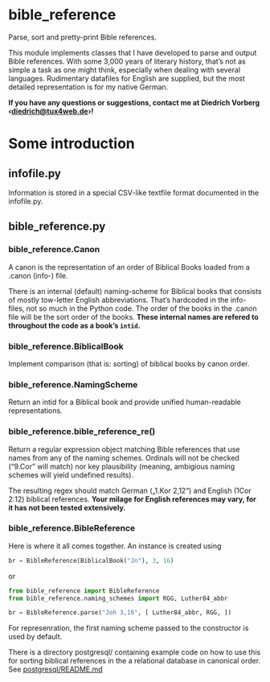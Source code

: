 # bible_reference
Parse, sort and pretty-print Bible references.

This module implements classes that I have developed to parse and
output Bible references. With some 3,000 years of literary history,
that’s not as simple a task as one might think, especially when
dealing with several languages. Rudimentary datafiles for English are
supplied, but the most detailed representation is for my native 
German.

**If you have any questions or suggestions, contact me at 
Diedrich Vorberg ‹[diedrich@tux4web.de](mailto:diedrich@tux4web.de)›!**

# Some introduction

## infofile.py

Information is stored in a special CSV-like textfile format documented
in the infofile.py.

## bible_reference.py

### bible_reference.Canon

A canon is the representation of an order of Biblical Books loaded
from a .canon (info-) file. 

There is an internal (default) naming-scheme for Biblical books that
consists of mostly tow-letter English abbreviations. That’s hardcoded
in the info-files, not so much in the Python code. The order
of the books in the .canon file will be the sort order of the books.
**These internal names are refered to throughout the code as a book’s `intid`.**

### bible_reference.BiblicalBook

Implement comparison (that is: sorting) of biblical books by canon
order.

### bible_reference.NamingScheme

Return an intid for a Biblical book and provide unified
human-readable representations.

### bible_reference.bible_reference_re()

Return a regular expression object matching Bible references that use
names from any of the naming schemes. Ordinals will not be checked
(“9.Cor” will match) nor key plausibility (meaning, ambigious naming
schemes will yield undefined results).

The resulting regex should match German („1.Kor 2,12“) and English
(1Cor 2:12) biblical references. **Your milage for English references
may vary, for it has not been tested extensively.**

### bible_reference.BibleReference

Here is where it all comes together. An instance is created using

```python
br = BibleReference(BiblicalBook("Jn"), 3, 16)
```

or

```python
from bible_reference import BibleReference
from bible_reference.naming_schemes import RGG, Luther84_abbr

br = BibleReference.parse("Joh 3,16", [ Luther84_abbr, RGG, ])
```

For represenration, the first naming scheme passed to the constructor
is used by default.


There is a directory postgresql/ containing example code on how to use
this for sorting biblical references in the a relational database in
canonical order. See [postgresql/README.md](postgresql/README.md)
